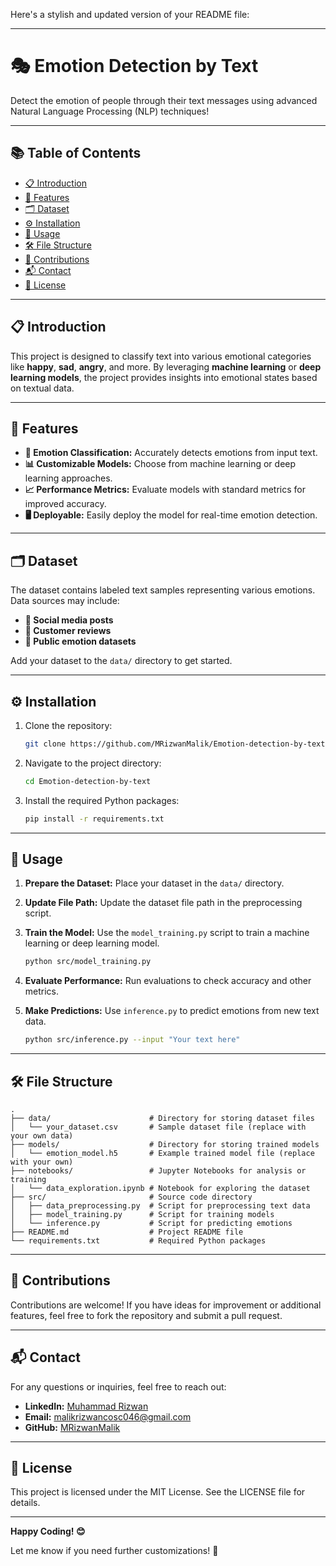 Here's a stylish and updated version of your README file:

---

# 🎭 Emotion Detection by Text  

Detect the emotion of people through their text messages using advanced Natural Language Processing (NLP) techniques!  

---

## 📚 Table of Contents  

- [📋 Introduction](#📋-introduction)  
- [🎯 Features](#🎯-features)  
- [🗂️ Dataset](#🗂️-dataset)  
- [⚙️ Installation](#⚙️-installation)  
- [🚀 Usage](#🚀-usage)  
- [🛠️ File Structure](#🛠️-file-structure)  
- [🤝 Contributions](#🤝-contributions)  
- [📬 Contact](#📬-contact)  
- [📜 License](#📜-license)  

---

## 📋 Introduction  

This project is designed to classify text into various emotional categories like **happy**, **sad**, **angry**, and more. By leveraging **machine learning** or **deep learning models**, the project provides insights into emotional states based on textual data.  

---

## 🎯 Features  

- **🌟 Emotion Classification:** Accurately detects emotions from input text.  
- **📊 Customizable Models:** Choose from machine learning or deep learning approaches.  
- **📈 Performance Metrics:** Evaluate models with standard metrics for improved accuracy.  
- **🖥️ Deployable:** Easily deploy the model for real-time emotion detection.  

---

## 🗂️ Dataset  

The dataset contains labeled text samples representing various emotions. Data sources may include:  
- **📱 Social media posts**  
- **📝 Customer reviews**  
- **📂 Public emotion datasets**  

Add your dataset to the `data/` directory to get started.  

---

## ⚙️ Installation  

1. Clone the repository:  

   ```bash
   git clone https://github.com/MRizwanMalik/Emotion-detection-by-text.git
   ```  

2. Navigate to the project directory:  

   ```bash
   cd Emotion-detection-by-text
   ```  

3. Install the required Python packages:  

   ```bash
   pip install -r requirements.txt
   ```  

---

## 🚀 Usage  

1. **Prepare the Dataset:** Place your dataset in the `data/` directory.  
2. **Update File Path:** Update the dataset file path in the preprocessing script.  
3. **Train the Model:** Use the `model_training.py` script to train a machine learning or deep learning model.  

   ```bash
   python src/model_training.py
   ```  

4. **Evaluate Performance:** Run evaluations to check accuracy and other metrics.  
5. **Make Predictions:** Use `inference.py` to predict emotions from new text data.  

   ```bash
   python src/inference.py --input "Your text here"
   ```  

---

## 🛠️ File Structure  

```plaintext
.
├── data/                      # Directory for storing dataset files  
│   └── your_dataset.csv       # Sample dataset file (replace with your own data)  
├── models/                    # Directory for storing trained models  
│   └── emotion_model.h5       # Example trained model file (replace with your own)  
├── notebooks/                 # Jupyter Notebooks for analysis or training  
│   └── data_exploration.ipynb # Notebook for exploring the dataset  
├── src/                       # Source code directory  
│   ├── data_preprocessing.py  # Script for preprocessing text data  
│   ├── model_training.py      # Script for training models  
│   └── inference.py           # Script for predicting emotions  
├── README.md                  # Project README file  
└── requirements.txt           # Required Python packages  
```  

---

## 🤝 Contributions  

Contributions are welcome! If you have ideas for improvement or additional features, feel free to fork the repository and submit a pull request.  

---

## 📬 Contact  

For any questions or inquiries, feel free to reach out:  

- **LinkedIn:** [Muhammad Rizwan](https://www.linkedin.com/in/muhammad-rizwan-699298232/)  
- **Email:** malikrizwancosc046@gmail.com  
- **GitHub:** [MRizwanMalik](https://github.com/MRizwanMalik/)  

---

## 📜 License  

This project is licensed under the MIT License. See the LICENSE file for details.  

---

**Happy Coding! 😊**  

Let me know if you need further customizations! 🚀
